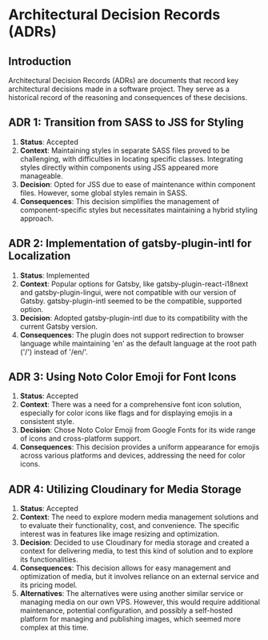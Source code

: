 # Architectural Decision Records (ADRs)

## Introduction

Architectural Decision Records (ADRs) are documents that record key architectural decisions made in a software project. They serve as a historical record of the reasoning and consequences of these decisions.

## ADR 1: Transition from SASS to JSS for Styling

1. **Status**: Accepted
2. **Context**: Maintaining styles in separate SASS files proved to be challenging, with difficulties in locating specific classes. Integrating styles directly within components using JSS appeared more manageable.
3. **Decision**: Opted for JSS due to ease of maintenance within component files. However, some global styles remain in SASS.
4. **Consequences**: This decision simplifies the management of component-specific styles but necessitates maintaining a hybrid styling approach.

## ADR 2: Implementation of gatsby-plugin-intl for Localization

1. **Status**: Implemented
2. **Context**: Popular options for Gatsby, like gatsby-plugin-react-i18next and gatsby-plugin-lingui, were not compatible with our version of Gatsby. gatsby-plugin-intl seemed to be the compatible, supported option.
3. **Decision**: Adopted gatsby-plugin-intl due to its compatibility with the current Gatsby version.
4. **Consequences**: The plugin does not support redirection to browser language while maintaining 'en' as the default language at the root path ('/') instead of '/en/'.

## ADR 3: Using Noto Color Emoji for Font Icons

1. **Status**: Accepted
2. **Context**: There was a need for a comprehensive font icon solution, especially for color icons like flags and for displaying emojis in a consistent style.
3. **Decision**: Chose Noto Color Emoji from Google Fonts for its wide range of icons and cross-platform support.
4. **Consequences**: This decision provides a uniform appearance for emojis across various platforms and devices, addressing the need for color icons.

## ADR 4: Utilizing Cloudinary for Media Storage

1. **Status**: Accepted
2. **Context**: The need to explore modern media management solutions and to evaluate their functionality, cost, and convenience. The specific interest was in features like image resizing and optimization.
3. **Decision**: Decided to use Cloudinary for media storage and created a context for delivering media, to test this kind of solution and to explore its functionalities.
4. **Consequences**: This decision allows for easy management and optimization of media, but it involves reliance on an external service and its pricing model. 
5. **Alternatives**: The alternatives were using another similar service or managing media on our own VPS. However, this would require additional maintenance, potential configuration, and possibly a self-hosted platform for managing and publishing images, which seemed more complex at this time.